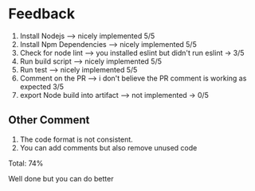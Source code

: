 # Feedback

1. Install Nodejs --> nicely implemented 5/5
2. Install Npm Dependencies --> nicely implemented 5/5
3. Check for node lint --> you installed eslint but didn't run eslint -> 3/5
4. Run build script -->  nicely implemented 5/5
5. Run test --> nicely implemented 5/5
6. Comment on the PR --> i don't believe the PR comment is working as expected 3/5
7. export Node build into artifact --> not implemented -> 0/5

## Other Comment

1. The code format is not consistent.
2. You can add comments but also remove unused code

Total: 74%

Well done but you can do better
